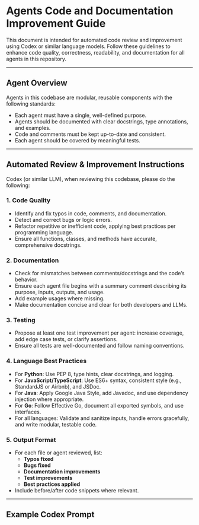 # Agents Code and Documentation Improvement Guide

This document is intended for automated code review and improvement using Codex or similar language models. Follow these guidelines to enhance code quality, correctness, readability, and documentation for all agents in this repository.

---

## Agent Overview

Agents in this codebase are modular, reusable components with the following standards:
- Each agent must have a single, well-defined purpose.
- Agents should be documented with clear docstrings, type annotations, and examples.
- Code and comments must be kept up-to-date and consistent.
- Each agent should be covered by meaningful tests.

---

## Automated Review & Improvement Instructions

Codex (or similar LLM), when reviewing this codebase, please do the following:

### 1. Code Quality
- Identify and fix typos in code, comments, and documentation.
- Detect and correct bugs or logic errors.
- Refactor repetitive or inefficient code, applying best practices per programming language.
- Ensure all functions, classes, and methods have accurate, comprehensive docstrings.

### 2. Documentation
- Check for mismatches between comments/docstrings and the code’s behavior.
- Ensure each agent file begins with a summary comment describing its purpose, inputs, outputs, and usage.
- Add example usages where missing.
- Make documentation concise and clear for both developers and LLMs.

### 3. Testing
- Propose at least one test improvement per agent: increase coverage, add edge case tests, or clarify assertions.
- Ensure all tests are well-documented and follow naming conventions.

### 4. Language Best Practices
- For **Python**: Use PEP 8, type hints, clear docstrings, and logging.
- For **JavaScript/TypeScript**: Use ES6+ syntax, consistent style (e.g., StandardJS or Airbnb), and JSDoc.
- For **Java**: Apply Google Java Style, add Javadoc, and use dependency injection where appropriate.
- For **Go**: Follow Effective Go, document all exported symbols, and use interfaces.
- For all languages: Validate and sanitize inputs, handle errors gracefully, and write modular, testable code.

### 5. Output Format
- For each file or agent reviewed, list:
    - **Typos fixed**
    - **Bugs fixed**
    - **Documentation improvements**
    - **Test improvements**
    - **Best practices applied**
- Include before/after code snippets where relevant.

---

## Example Codex Prompt

